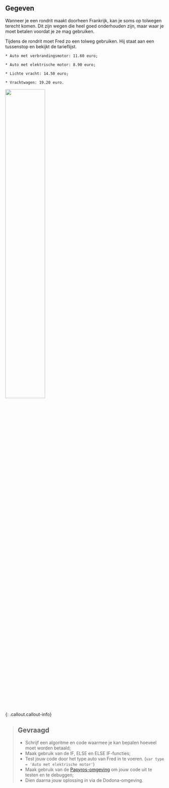 ## Gegeven

Wanneer je een rondrit maakt doorheen Frankrijk, kan je soms op tolwegen terecht komen. Dit zijn wegen die heel goed onderhouden zijn, 
maar waar je moet betalen voordat je ze mag gebruiken. 

Tijdens de rondrit moet Fred zo een tolweg gebruiken. Hij staat aan een tussenstop en bekijkt de tarieflijst. 


```
* Auto met verbrandingsmotor: 11.60 euro; 

* Auto met elektrische motor: 8.90 euro; 

* Lichte vracht: 14.50 euro; 

* Vrachtwagen: 19.20 euro. 

```

<img src="https://images.pexels.com/photos/315938/pexels-photo-315938.jpeg?auto=compress&cs=tinysrgb&w=1260&h=750&dpr=1" width="50%"/>

{: .callout.callout-info}
> ## Gevraagd
> * Schrijf een algoritme en code waarmee je kan bepalen hoeveel moet worden betaald; 
> * Maak gebruik van de IF, ELSE en ELSE IF-functies;
> * Test jouw code door het type auto van Fred in te voeren. (`var type = 'Auto met elektrische motor'`)
> * Maak gebruik van de [Papyros-omgeving](https://papyros.dodona.be/?locale=nl&language=JavaScript) om jouw code uit te testen en te debuggen;
> * Dien daarna jouw oplossing in via de Dodona-omgeving. 
